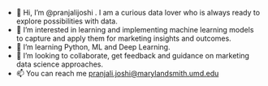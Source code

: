 - 👋 Hi, I’m @pranjalijoshi . I am a curious data lover who is always ready to explore possibilities with data.
- 👀 I’m interested in learning and implementing machine learning models to capture and apply them for marketing insights and outcomes.
- 🌱 I’m learning Python, ML and Deep Learning.
- 💞️ I’m looking to collaborate, get feedback and guidance on marketing data science approaches.
- 📫 You can reach me pranjali.joshi@marylandsmith.umd.edu

<!---
pranjalijoshi/pranjalijoshi is a ✨ special ✨ repository because its `README.md` (this file) appears on your GitHub profile.
You can click the Preview link to take a look at your changes.
--->
